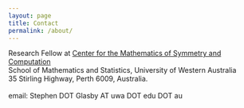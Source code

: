 ```yaml
---
layout: page
title: Contact
permalink: /about/
---
```


Research Fellow at [Center for the Mathematics of Symmetry and Computation](https://cmsc.io)<br />
School of Mathematics and Statistics, University of Western Australia<br />
35 Stirling Highway, Perth 6009, Australia.<br />
<br />
email: Stephen DOT Glasby AT uwa DOT edu DOT au